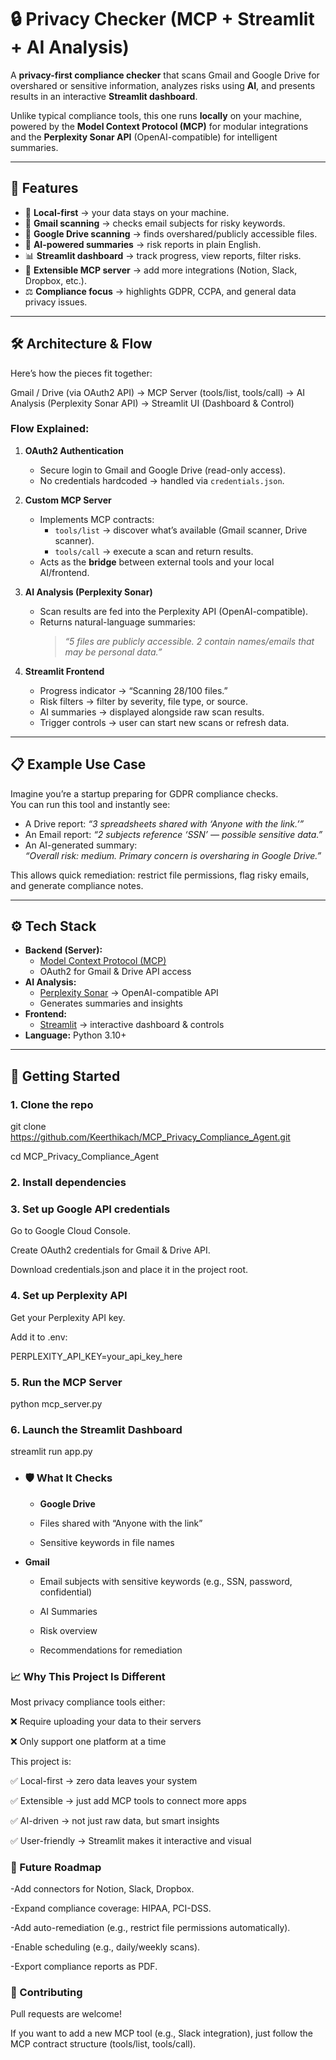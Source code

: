 # 🔒 Privacy Checker (MCP + Streamlit + AI Analysis)

A **privacy-first compliance checker** that scans Gmail and Google Drive for overshared or sensitive information, analyzes risks using **AI**, and presents results in an interactive **Streamlit dashboard**.  

Unlike typical compliance tools, this one runs **locally** on your machine, powered by the **Model Context Protocol (MCP)** for modular integrations and the **Perplexity Sonar API** (OpenAI-compatible) for intelligent summaries.

---

## 🌟 Features

- 🔐 **Local-first** → your data stays on your machine.  
- 📧 **Gmail scanning** → checks email subjects for risky keywords.  
- 📂 **Google Drive scanning** → finds overshared/publicly accessible files.  
- 🧠 **AI-powered summaries** → risk reports in plain English.  
- 📊 **Streamlit dashboard** → track progress, view reports, filter risks.  
- 🔌 **Extensible MCP server** → add more integrations (Notion, Slack, Dropbox, etc.).  
- ⚖️ **Compliance focus** → highlights GDPR, CCPA, and general data privacy issues.  

---

## 🛠️ Architecture & Flow

Here’s how the pieces fit together:

Gmail / Drive (via OAuth2 API) → MCP Server (tools/list, tools/call) → AI Analysis (Perplexity Sonar API) → Streamlit UI (Dashboard & Control)

### Flow Explained:
1. **OAuth2 Authentication**  
   - Secure login to Gmail and Google Drive (read-only access).  
   - No credentials hardcoded → handled via `credentials.json`.  

2. **Custom MCP Server**  
   - Implements MCP contracts:  
     - `tools/list` → discover what’s available (Gmail scanner, Drive scanner).  
     - `tools/call` → execute a scan and return results.  
   - Acts as the **bridge** between external tools and your local AI/frontend.  

3. **AI Analysis (Perplexity Sonar)**  
   - Scan results are fed into the Perplexity API (OpenAI-compatible).  
   - Returns natural-language summaries:  
     > *“5 files are publicly accessible. 2 contain names/emails that may be personal data.”*  

4. **Streamlit Frontend**  
   - Progress indicator → “Scanning 28/100 files.”  
   - Risk filters → filter by severity, file type, or source.  
   - AI summaries → displayed alongside raw scan results.  
   - Trigger controls → user can start new scans or refresh data.  

---

## 📋 Example Use Case

Imagine you’re a startup preparing for GDPR compliance checks.  
You can run this tool and instantly see:

- A Drive report: *“3 spreadsheets shared with ‘Anyone with the link.’”*  
- An Email report: *“2 subjects reference ‘SSN’ — possible sensitive data.”*  
- An AI-generated summary:  
  *“Overall risk: medium. Primary concern is oversharing in Google Drive.”*  

This allows quick remediation: restrict file permissions, flag risky emails, and generate compliance notes.

---

## ⚙️ Tech Stack

- **Backend (Server):**
  - [Model Context Protocol (MCP)](https://github.com/modelcontextprotocol)  
  - OAuth2 for Gmail & Drive API access  
- **AI Analysis:**
  - [Perplexity Sonar](https://docs.perplexity.ai/) → OpenAI-compatible API  
  - Generates summaries and insights  
- **Frontend:**
  - [Streamlit](https://streamlit.io/) → interactive dashboard & controls  
- **Language:** Python 3.10+  

---

## 🚀 Getting Started

### 1. Clone the repo
git clone https://github.com/Keerthikach/MCP_Privacy_Compliance_Agent.git

cd MCP_Privacy_Compliance_Agent

### 2. Install dependencies

### 3. Set up Google API credentials
Go to Google Cloud Console.

Create OAuth2 credentials for Gmail & Drive API.

Download credentials.json and place it in the project root.

### 4. Set up Perplexity API
Get your Perplexity API key.

Add it to .env:

PERPLEXITY_API_KEY=your_api_key_here

### 5. Run the MCP Server
python mcp_server.py

### 6. Launch the Streamlit Dashboard
streamlit run app.py

- ### 🛡️ What It Checks
  - **Google Drive**

  - Files shared with “Anyone with the link”

  - Sensitive keywords in file names

- **Gmail**

  - Email subjects with sensitive keywords (e.g., SSN, password, confidential)

  - AI Summaries

  - Risk overview

  - Recommendations for remediation

### 📈 Why This Project Is Different
Most privacy compliance tools either:

❌ Require uploading your data to their servers

❌ Only support one platform at a time

This project is:

✅ Local-first → zero data leaves your system

✅ Extensible → just add MCP tools to connect more apps

✅ AI-driven → not just raw data, but smart insights

✅ User-friendly → Streamlit makes it interactive and visual

### 🔮 Future Roadmap
   -Add connectors for Notion, Slack, Dropbox.

   -Expand compliance coverage: HIPAA, PCI-DSS.

   -Add auto-remediation (e.g., restrict file permissions automatically).

   -Enable scheduling (e.g., daily/weekly scans).

   -Export compliance reports as PDF.

### 🤝 Contributing
Pull requests are welcome!

If you want to add a new MCP tool (e.g., Slack integration), just follow the MCP contract structure (tools/list, tools/call).


